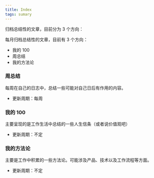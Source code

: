 ```yaml
---
title: Index
tags: sumary
---
```




归档总结性的文章，目前分为 3 个方向：



每月归档总结性的文章，目前有 3 个方向：

- 我的 100
- 周总结
- 我的方法论



### 周总结

每周在自己的日志中，总结一些可能对自己日后有作用的内容。

- 更新周期：每周



### 我的 100

主要呈现的是工作生活中总结的一些人生信条（或者说价值观吧）

- 更新周期：不定



### 我的方法论

主要是工作中积累的一些方法论。可能涉及产品、技术以及工作流程等方面。

- 更新周期：不定


